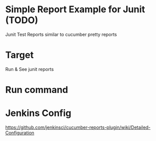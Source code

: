 # Simple Report Example for Junit (TODO)
Junit Test Reports similar to cucumber pretty reports 

# Target 
Run & See junit reports

# Run command

# Jenkins Config 
https://github.com/jenkinsci/cucumber-reports-plugin/wiki/Detailed-Configuration